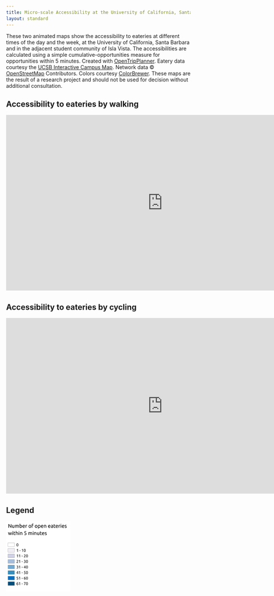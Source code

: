 ```yaml
---
title: Micro-scale Accessibility at the University of California, Santa Barbara
layout: standard
---
```


These two animated maps show the accessibility to eateries at
different times of the day and the week, at the University of
California, Santa Barbara and in the adjacent student community of
Isla Vista. The accessibilities are calculated using a simple
cumulative-opportunities measure for opportunities within 5
minutes. Created with
[OpenTripPlanner](http://www.opentripplanner.org). Eatery data
courtesy the
[UCSB Interactive Campus Map](http://map.geog.ucsb.edu). Network data
&copy; [OpenStreetMap](http://www.openstreetmap.org)
Contributors. Colors courtesy
[ColorBrewer](http://colorbrewer2.org). These maps are the result of
a research project and should not be used for decision without
additional consultation.

## Accessibility to eateries by walking

<iframe width="853" height="480" src="https://www.youtube-nocookie.com/embed/jrZURxZrJaU?rel=0" frameborder="0" allowfullscreen="yes"></iframe>

## Accessibility to eateries by cycling

<iframe width="853" height="480" src="https://www.youtube-nocookie.com/embed/PTEvVajxdbc?rel=0" frameborder="0" allowfullscreen="yes"></iframe>

## Legend

<img src="legend.png" alt="The legend for the maps. Each shade of blue indicates a category of 10 eateries. The darkest blue is 61-70 eateries accessible" />
